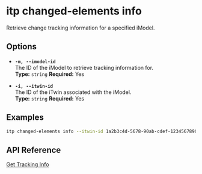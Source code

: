 # itp changed-elements info

Retrieve change tracking information for a specified iModel.

## Options

- **`-m, --imodel-id`**  
  The ID of the iModel to retrieve tracking information for.  
  **Type:** `string` **Required:** Yes

- **`-i, --itwin-id`**  
  The ID of the iTwin associated with the iModel.  
  **Type:** `string` **Required:** Yes

## Examples

```bash
itp changed-elements info --itwin-id 1a2b3c4d-5678-90ab-cdef-1234567890ab --imodel-id ad0ba809-9241-48ad-9eb0-c8038c1a1d51
```

## API Reference

[Get Tracking Info](https://developer.bentley.com/apis/changed-elements/operations/get-tracking/)